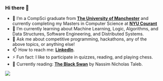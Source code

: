 ### Hi there 👋

<!--
**vinayuuuck/vinayuuuck** is a ✨ _special_ ✨ repository because its `README.md` (this file) appears on your GitHub profile.
-->

- 🔭 I’m a CompSci graduate from [**The University of Manchester**](https://www.manchester.ac.uk/) and currently completing my Masters in Computer Science at [**NYU Courant**](https://cs.nyu.edu/home/index.html)
- 🌱 I’m currently learning about Machine Learning, Logic, Algorithms, and Data Structures, Software Engineering, and Distributed Systems.
- 💬 Ask me about competitive programming, hackathons, any of the above topics, or anything else!
- 📫 How to reach me: [**LinkedIn**](https://www.linkedin.com/in/vinayaksbhadoriya/).
- ⚡ Fun fact: I like to participate in quizzes, reading, and playing chess.
- 📖 Currently reading: [**The Black Swan**](https://en.wikipedia.org/wiki/The_Black_Swan:_The_Impact_of_the_Highly_Improbable) by Nassim Nicholas Taleb.

![](https://github-readme-stats.vercel.app/api/top-langs/?username=vinayuuuck&layout=compact&theme=dark)
